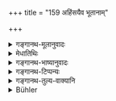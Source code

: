 +++
title = "159 अहिंसयैव भूतानाम्"

+++

<details><summary>गङ्गानथ-मूलानुवादः</summary>

Teaching for good should be imparted to living beings, without injury to them; and sweet and soft words should be employed by one who seeks for merit.—(159)
</details>

<details><summary>मेधातिथिः</summary>

अध्यापयितुः क्रोधोत्पत्तौ ताडनपरुषभाषणाद्यम् अत्यर्थं प्राप्तं निषिध्यते । **अहिंसया** अताडनेन **भूतानां** भार्यापुत्रदासशिष्यसोदर्याणाम् । **श्रेयो**ऽर्थम् **अनुशासनं** **कार्यम्** । भूतग्रहणान् मा शिष्यस्यैव विज्ञायि । दृष्टादृष्टफलावाप्तिः **श्रेयः** तदर्थम् **अनुशासनम्** । अग्रन्थको वोपदेशः, शास्त्राध्यापनव्याख्याने वा । यथासंभवम् अतिताडनं क्रोशनं चात्र प्रतिषिध्यते । ईषत्ताडनं त्व् अभ्यनुज्ञातम् एव "रज्ज्वा वेणुदलेन वा" (म्ध् ८.२९९) इति । कथं तर्हि मार्गे स्थाप्याः । **वाक् चैव मधुरा** सान्त्वपूर्विका । प्रियया वाचा **श्लक्ष्णया** नोच्चैर् उद्धतेन काकरूक्षेण स्वरेण, प्रियेणापि "अधीष्व पुत्रक मा चित्तम् अन्यत्राबद्धाः श्रद्धया समाप्य शीघ्रं प्रपाठकं तत्क्षणं विहरिष्यसि शुशुभिः सवयोभिः" । यस् तु न तथा श्रद्धाम् उपैति तस्योक्तो विधिः- "वेणुदेनेन" इति । **प्रोयोज्या** वक्तव्या । **धर्मम् इच्छता** । एवं सातिशयो ऽध्यापनधर्मो भवति ॥ २.१५९ ॥
</details>

<details><summary>गङ्गानथ-भाष्यानुवादः</summary>

‘*Without injury*’—without beating.

‘*To living beings*’—i.e., to one’s wife, children, servants, pupils and brothers;—‘*teaching for good should be imparted*.’ The generic term ‘beings’ has been used with a view to guard against the notion that what is stated here should he done to *pupils* only. ‘*Śreyas*’ ‘*good*’ stands for the acquiring of seen and unseen results; the ‘*teaching*’ is for the purpose of that acquisition; and it consists either in instruction without the help of hooks, or in the teaching and expounding of the scriptures.

What the present verse means is that, as far as possible one should avoid too much heating and chiding; some slight chastisement has been already permitted under Gautama 2. 42. 43.

*Question*.—“How then are they to he kept in the right path?”

The answer is supplied by the next line:—‘*Words sweet*’—gentle and loving;—‘*soft*’—*i.e*., even when gentle, they should not he very loud or haughty or harsh like that, of the crow. *E.g*., ‘dear child, read on,—do not direct your attention elsewhere,—attentively finish this chapter quickly and then you can immediately proceed to play with boys of your own age.’ He who does not pay attention, even after being thus spoken to—for him the proper method has already been laid down—‘by means of a bamboo-piece.’

‘*Should he employed*’—spoken.

‘*By one desiring merit*’;—*i.e*., only by so doing does he acquire the full merit of teaching.—(159)
</details>

<details><summary>गङ्गानथ-टिप्पन्यः</summary>

‘*Ahiṃsayā*’—*cf*. Gautama 2. 42—*śiṣyaśiṣṭaravadhena*

*Medhātithi* (P. 140, 1. 13)—‘*Rajjvā veṇudálena vā*—See 8. 299; also
Gautama II. 43: *aśaktau rajjuveṇudalābhyāṃ tanubhyām* \| *anyena ghan
rājñā śāsyaḥ* \|
</details>

<details><summary>गङ्गानथ-तुल्य-वाक्यानि</summary>

*Gautama*, 2.49-50.—‘The training of the pupil should be done without
hurting him; in case of this being impossible, the chastisement should
be inflicted by means of a thin rope or a thin piece of split bamboo.’

*Āpastamba-Dharmasūtra*, 1.8.28-29.—‘In the case of the pupil committing
some fault, the Teacher should admonish him; and until the pupil
desists, the following punishments may be inflicted in accordance with
the gravity of the offence: threatening, fasting, water-bath, refusing
to see him.’
</details>

<details><summary>Bühler</summary>

159	Created beings must be instructed in (what concerns) their welfare without giving them pain, and sweet and gentle speech must be used by (a teacher) who desires (to abide by) the sacred law.
</details>
